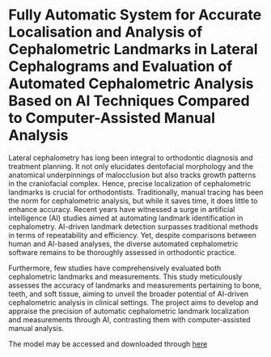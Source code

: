 # Fully Automatic System for Accurate Localisation and Analysis of Cephalometric Landmarks in Lateral Cephalograms and Evaluation of Automated Cephalometric Analysis Based on AI Techniques Compared to Computer-Assisted Manual Analysis

Lateral cephalometry has long been integral to orthodontic diagnosis and treatment planning. It not only elucidates dentofacial morphology and the anatomical underpinnings of malocclusion but also tracks growth patterns in the craniofacial complex. Hence, precise localization of cephalometric landmarks is crucial for orthodontists. Traditionally, manual tracing has been the norm for cephalometric analysis, but while it saves time, it does little to enhance accuracy.
Recent years have witnessed a surge in artificial intelligence (AI) studies aimed at automating landmark identification in cephalometry. AI-driven landmark detection surpasses traditional methods in terms of repeatability and efficiency. Yet, despite comparisons between human and AI-based analyses, the diverse automated cephalometric software remains to be thoroughly assessed in orthodontic practice.

Furthermore, few studies have comprehensively evaluated both cephalometric landmarks and measurements. This study meticulously assesses the accuracy of landmarks and measurements pertaining to bone, teeth, and soft tissue, aiming to unveil the broader potential of AI-driven cephalometric analysis in clinical settings. The project aims to develop and appraise the precision of automatic cephalometric landmark localization and measurements through AI, contrasting them with computer-assisted manual analysis.


The model may be accessed and downloaded through [here](https://drive.google.com/file/d/1KR9pidEASCtg63W4phPcdkkTJ7hWJ0xT/view?usp=sharing)
